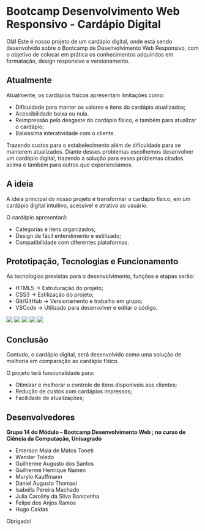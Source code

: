 # Bootcamp Desenvolvimento Web Responsivo - Cardápio Digital 

Olá!
Este é nosso projeto de um cardápio digital, onde está sendo desenvolvido sobre o Bootcamp de Desenvolvimento Web Responsivo, com o objetivo de colocar em prática os conhecimentos adquiridos em formatação, design responsivo e versionamento.

## Atualmente
Atualmente, os cardápios físicos apresentam limitações como:

- Dificuldade para manter os valores e itens do cardápio atualizados;
- Acessibilidade baixa ou nula.
- Reimpressão pelo desgaste do cardápio físico, e também para atualizar o cardápio;
- Baixissíma interatividade com o cliente.

Trazendo custos para o estabelecimento além de dificuldade para se manterem atualizados.
Diante desses problemas escolhemos desenvolver um cardápio digital, trazendo a solução para esses problemas citados acima e também para outros que experienciamos.

## A ideia

A ideia principal do nosso projeto é transformar o cardápio físico, em um cardápio digital intuitivo, acessível e atrativo ao usuário.

O cardápio apresentará:

- Categorias e itens organizados;
- Design de fácil entendimento e estilizado;
- Compatibilidade com diferentes plataformas.

## Prototipação, Tecnologias e Funcionamento

As tecnologias previstas para o desenvolvimento, funções e etapas serão:

- HTML5 -> Estruturação do projeto;
- CSS3 -> Estilização do projeto;
- Git/GitHub -> Versionamento e trabalho em grupo;
- VSCode -> Utilizado para desenvolver e editar o código.

 <img src="https://img.shields.io/badge/HTML5-E34F26?style=for-the-badge&logo=html5&logoColor=white" /> <img src="https://img.shields.io/badge/CSS3-1572B6?style=for-the-badge&logo=css3&logoColor=white" /> <img src="https://img.shields.io/badge/Git-F05032?style=for-the-badge&logo=git&logoColor=white" /> <img src="https://img.shields.io/badge/GitHub-181717?style=for-the-badge&logo=github&logoColor=white" /> <img src="https://img.shields.io/badge/VSCode-0078d7?style=for-the-badge&logo=visual-studio-code&logoColor=white"/>

## Conclusão

Contudo, o cardápio digital, será desenvolvido como uma solução de melhoria em comparação ao cardápio físico.

O projeto terá funcionalidade para:

- Otimizar e melhorar o controle de itens disponíveis aos clientes;
- Redução de custos com cardápios impressos;
- Facilidade de atualizações;

## Desenvolvedores

**Grupo 14 do Módulo – Bootcamp Desenvolvimento Web ; no curso de Ciência da Computação, Unisagrado**
- Emerson Maia de Matos Toneti
- Wender Toledo
- Guilherme Augusto dos Santos
- Guilherme Henrique Namen
- Murylo Kauffmann
- Daniel Augusto Thomasi
- Isabella Pereira Machado
- Julia Caroliny da Silva Bonicenha
- Felipe dos Anjos Ramos
- Hugo Caldas

Obrigado!

